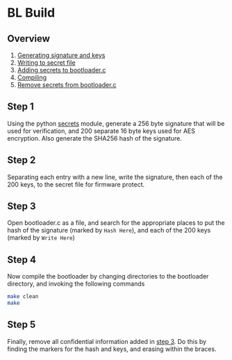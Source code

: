 # BL Build
## Overview
1. [Generating signature and keys](#step-1)
2. [Writing to secret file](#step-2)
3. [Adding secrets to bootloader.c](#step-3)
4. [Compiling](#step-4)
5. [Remove secrets from bootloader.c](#step-5)

## Step 1
Using the python [secrets](https://docs.python.org/3/library/secrets.html) module, generate a 256 byte signature that will be used for verification,
and 200 separate 16 byte keys used for AES encryption. Also generate the SHA256 hash of the signature.

## Step 2
Separating each entry with a new line, write the signature, then each of the 200 keys, to the secret file for firmware protect.

## Step 3
Open bootloader.c as a file, and search for the appropriate places to put the hash of the signature (marked by `Hash Here`), and
each of the 200 keys (marked by `Write Here`)

## Step 4
Now compile the bootloader by changing directories to the bootloader directory, and invoking the following commands
```bash
make clean
make
```

## Step 5
Finally, remove all confidential information added in [step 3](#step-3). Do this by finding the markers for the hash and keys, and
erasing within the braces.


